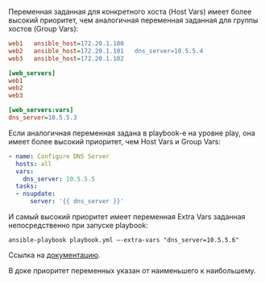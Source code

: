 Переменная заданная для конкретного хоста (Host Vars) имеет более высокий приоритет, чем аналогичная переменная заданная для группы хостов (Group Vars):

```ini
web1   ansible_host=172.20.1.100
web2   ansible_host=172.20.1.101   dns_server=10.5.5.4
web3   ansible_host=172.20.1.102

[web_servers]
web1
web2
web3

[web_servers:vars]
dns_server=10.5.5.3
```

Если аналогичная переменная задана в playbook-е на уровне play, она имеет более высокий приоритет, чем Host Vars и Group Vars:

```yaml
- name: Configure DNS Server
  hosts: all
  vars:
    dns_server: 10.5.5.5
  tasks:
  - nsupdate:
      server: '{{ dns_server }}'
```

И самый высокий приоритет имеет переменная Extra Vars заданная непосредственно при запуске playbook:

`ansible-playbook playbook.yml –-extra-vars "dns_server=10.5.5.6"`

Ссылка на [документацию](https://docs.ansible.com/ansible/latest/playbook_guide/playbooks_variables.html#variable-precedence-where-should-i-put-a-variable).

В доке приоритет переменных указан от наименьшего к наибольшему.